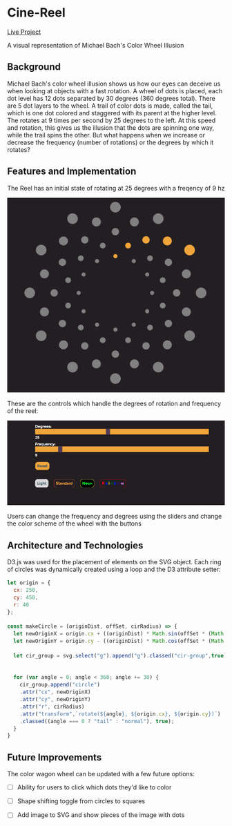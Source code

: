 # Cine-Reel

[Live Project](https://loschtreality.github.io/Cine-Reel/)

A visual representation of Michael Bach's Color Wheel Illusion

## Background

Michael Bach's color wheel illusion shows us how our eyes can deceive us when looking at objects with a fast rotation. A wheel of dots is placed, each dot level has 12 dots separated by 30 degrees (360 degrees total). There are 5 dot layers to the wheel. A trail of color dots is made, called the tail, which is one dot colored and staggered with its parent at the higher level. The rotates at 9 times per second by 25 degrees to the left.  At this speed and rotation, this gives us the illusion that the dots are spinning one way, while the trail spins the other. But what happens when we increase or decrease the frequency (number of rotations) or the degrees by which it rotates?

## Features and Implementation

The Reel has an initial state of rotating at 25 degrees with a freqency of 9 hz

![Reel](docs/wireframes/reel.png)


These are the controls which handle the degrees of rotation and frequency of the reel:

![Controls](docs/wireframes/controls.png)

Users can change the frequency and degrees using the sliders and change the color scheme of the wheel with the buttons

## Architecture and Technologies

D3.js was used for the placement of elements on the SVG object. Each ring of circles was dynamically created using a loop and the D3 attribute setter:

```js
let origin = {
  cx: 250,
  cy: 450,
  r: 40
};

const makeCircle = (originDist, offSet, cirRadius) => {
  let newOriginX = origin.cx + ((originDist) * Math.sin(offSet * (Math.PI/180)));
  let newOriginY = origin.cy - ((originDist) * Math.cos(offSet * (Math.PI/180)));

  let cir_group = svg.select("g").append("g").classed("cir-group",true);


  for (var angle = 0; angle < 360; angle += 30) {
    cir_group.append("circle")
    .attr("cx", newOriginX)
    .attr("cy", newOriginY)
    .attr("r", cirRadius)
    .attr("transform",`rotate(${angle}, ${origin.cx}, ${origin.cy})`)
    .classed((angle === 0 ? "tail" : "normal"), true);
  }
}
```


## Future Improvements

The color wagon wheel can be updated with a few future options:

- [ ] Ability for users to click which dots they'd like to color

- [ ] Shape shifting toggle from circles to squares

- [ ] Add image to SVG and show pieces of the image with dots
